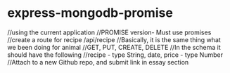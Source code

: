 # express-mongodb-promise

//using the current application
//PROMISE version- Must use promises 
//create a route for recipe /api/recipe 
//Basically, it is the same thing what we been doing for animal
//GET, PUT, CREATE, DELETE
//In the schema it should have the following
//recipe - type String, date, price - type Number
//Attach to a new Github repo, and submit link in essay section

